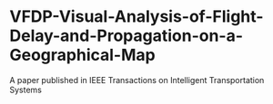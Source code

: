 # VFDP-Visual-Analysis-of-Flight-Delay-and-Propagation-on-a-Geographical-Map
A paper published in IEEE Transactions on Intelligent Transportation Systems
